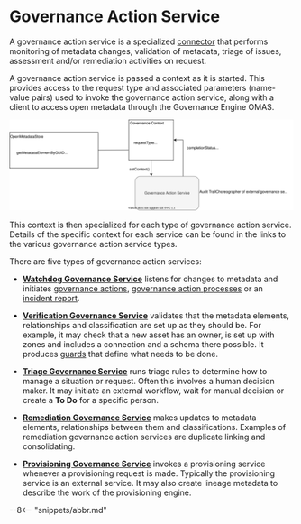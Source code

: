 <!-- SPDX-License-Identifier: CC-BY-4.0 -->
<!-- Copyright Contributors to the ODPi Egeria project 2020. -->

# Governance Action Service

A governance action service is a specialized [connector](/egeria-docs/concepts/connector)
that performs monitoring of metadata changes, validation of metadata, triage of issues, assessment and/or remediation activities on request.

A governance action service is passed a context as it is started. This provides access to the request type and associated parameters (name-value pairs) used to invoke the governance action service, along with a client to access open metadata through the Governance Engine OMAS.

![Structure of the governance context](governance-context.svg)

This context is then specialized for each type of governance action service. Details of the specific context for each service can be found in the links to the various governance action service types.         

There are five types of governance action services:
  
* **[Watchdog Governance Service](/egeria-docs/guides/developer/governance-action-services/watchdog-governance-service)** listens for changes to metadata and initiates
  [governance actions](/egeria-docs/concepts/governance-action), [governance action processes](/egeria-docs/concepts/governance-action-process)
  or an [incident report](/egeria-docs/concepts/incident-report).
  
* **[Verification Governance Service](/egeria-docs/guides/developer/governance-action-services/verification-governance-service)** validates that the metadata elements, relationships and
  classification are set up as they should be.  For example, it may check that a new asset has an owner, is set up
  with zones and includes a connection and a schema there possible.  It produces [guards](/egeria-docs/concepts/guard)
  that define what needs to be done.
  
* **[Triage Governance Service](/egeria-docs/guides/developer/governance-action-services/triage-governance-service)** runs triage rules to determine how to manage a situation or request.
  Often this involves a human decision maker.   It may initiate an external workflow, wait for manual
  decision or create a **To Do** for a specific person.
  
* **[Remediation Governance Service](/egeria-docs/guides/developer/governance-action-services/remediation-governance-service)** makes updates to metadata elements, relationships between them
  and classifications. Examples of remediation governance action services are duplicate linking and consolidating.

* **[Provisioning Governance Service](/egeria-docs/guides/developer/governance-action-services/provisioning-governance-service)**  invokes a provisioning service whenever a provisioning request is made. 
  Typically the provisioning service is an external service.  It may also create lineage metadata to
  describe the work of the provisioning engine.
  
  
--8<-- "snippets/abbr.md"
